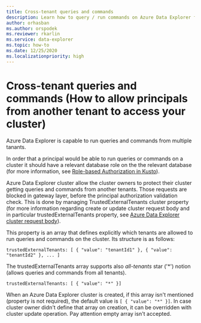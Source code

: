 ```yaml
---
title: Cross-tenant queries and commands
description: Learn how to query / run commands on Azure Data Explorer from multiple tenants.
author: orhasban
ms.author: orspodek
ms.reviewer: rkarlin 
ms.service: data-explorer
ms.topic: how-to
ms.date: 12/25/2020
ms.localizationpriority: high
---
```

# Cross-tenant queries and commands (How to allow principals from another tenant to access your cluster)

Azure Data Explorer is capable to run queries and commands from multiple tanants. 

In order that a principal would be able to run queries or commands on a cluster it should have a relevant database role on the the relevant database (for more information, see [Role-based Authorization in Kusto](./kusto/management/access-control/role-based-authorization.md)).

Azure Data Explorer cluster allow the cluster owners to protect their cluster  getting queries and commands from another tenants. Those requests are blocked in gateway layer, before the principal authorization validation check. This is done by managing TrustedExternalTenants cluster property (for more information regarding create or update cluster request body and in particular trustedExternalTenants property, see [Azure Data Explorer cluster request body](https://docs.microsoft.com/en-us/rest/api/azurerekusto/clusters/createorupdate#request-body)).

This property is an array that defines explicitly which tenants are allowed to run queries and commands on the cluster. Its structure is as follows:

```
trustedExternalTenants: [ { "value": "tenantId1" }, { "value": "tenantId2" }, ... ]
```

The trustedExternalTenants array supports also _all-tenants_ star ('*') notion (allows queries and commands from all tenants). 

```
trustedExternalTenants: [ { "value": "*" }]
```

When an Azure Data Explorer cluster is created, if this array isn't mentioned (property is not required), the default value is `[ { "value": "*" }]`. In case cluster owner didn't define that array on creation, it can be overridden with cluster update operation. Pay attention empty array isn't accepted.
